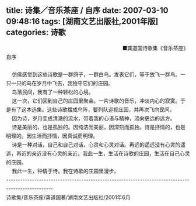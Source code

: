 title: 诗集／音乐茶座 / 自序
date: 2007-03-10 09:48:16
tags: [湖南文艺出版社,2001年版]
categories: 诗歌
---
 <p style="Line-HeiGHT: 18pt; MArGin: 0cm 0cm 0pt; mso-line-height-rule: exactly" align="right"> ■龚道国诗歌集《音乐茶座》&nbsp;</p> 
 <p style="Line-HeiGHT: 18pt; MArGin: 0cm 0cm 0pt; mso-line-height-rule: exactly"> 自序</p> 
<!-- more --><p style="Line-HeiGHT: 18pt; MArGin: 0cm 0cm 0pt; mso-line-height-rule: exactly" align="right">&nbsp;</p> 
 <p style="Line-HeiGHT: 18pt; MArGin: 0cm 0cm 0pt; mso-line-height-rule: exactly"> &nbsp;&nbsp;&nbsp; 仿佛感觉到这些诗歌是一群鸽子，一群白鸟。发表它们，等于放飞一群鸟。一只一只的鸟在岁月中飞去，我独守它们的庄园。</p> 
 <p style="Line-HeiGHT: 18pt; MArGin: 0cm 0cm 0pt; mso-line-height-rule: exactly"> &nbsp;&nbsp;&nbsp; 鸟落民间，我有了一种轻松的心境。</p> 
 <p style="Line-HeiGHT: 18pt; MArGin: 0cm 0cm 0pt; mso-line-height-rule: exactly"> &nbsp;&nbsp;&nbsp; 这一次，它们回到自己的庄园里聚会。一片诗歌的音乐，冲淡内心的寂寞。于是有了这本选集。这些诗歌摆成鸟阵，要列队巡视庄园，并再次飞向民间。</p> 
 <p style="Line-HeiGHT: 18pt; MArGin: 0cm 0cm 0pt; mso-line-height-rule: exactly"> &nbsp;&nbsp;&nbsp; 因为诗，岁月变成清澈的流水，带着我的心语与精神，流向更远的远方。</p> 
 <p style="Line-HeiGHT: 18pt; MArGin: 0cm 0cm 0pt; mso-line-height-rule: exactly"> &nbsp;&nbsp;&nbsp; 诗是美丽的，也是孤独的。因纯洁而美丽，因深刻而孤独。诗是抒情的，也是明理的。因生活而抒情，因真诚而明理。</p> 
 <p style="Line-HeiGHT: 18pt; MArGin: 0cm 0cm 0pt; mso-line-height-rule: exactly"> &nbsp;&nbsp;&nbsp; 诗是一种对话，自己和自己对话，心灵和心灵对话。再远的遥远没有心灵的遥远，再近的亲近没有心灵的亲近。我此一生，生活在诗歌的庄园，生活在自己心灵的庄园。</p> 
 <p style="Line-HeiGHT: 18pt; MArGin: 0cm 0cm 0pt; mso-line-height-rule: exactly"> &nbsp;&nbsp;&nbsp; 我此一生，钟情于诗。我在诗歌的庄园里漫步。</p> 
 <p style="Line-HeiGHT: 18pt; MArGin: 0cm 0cm 0pt; mso-line-height-rule: exactly"> --------------------------------------------------------------------------------------------------</p> 
 <p style="Line-HeiGHT: 18pt; MArGin: 0cm 0cm 0pt; mso-line-height-rule: exactly"> 诗歌集/音乐茶座/龚道国著/湖南文艺出版社/2001年6月</p> 
